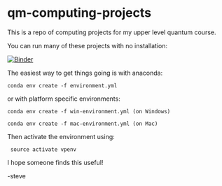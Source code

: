 # qm-computing-projects

This is a repo of computing projects for my upper level quantum course.

You can run many of these projects with no installation:

[![Binder](https://mybinder.org/badge_logo.svg)](https://mybinder.org/v2/gh/sspickle/qm-computing-projects/master)

The easiest way to get things going is with anaconda:

    conda env create -f environment.yml

or with platform specific environments:

    conda env create -f win-environment.yml (on Windows)

    conda env create -f mac-environment.yml (on Mac)

Then activate the environment using:

     source activate vpenv

I hope someone finds this useful!

-steve
